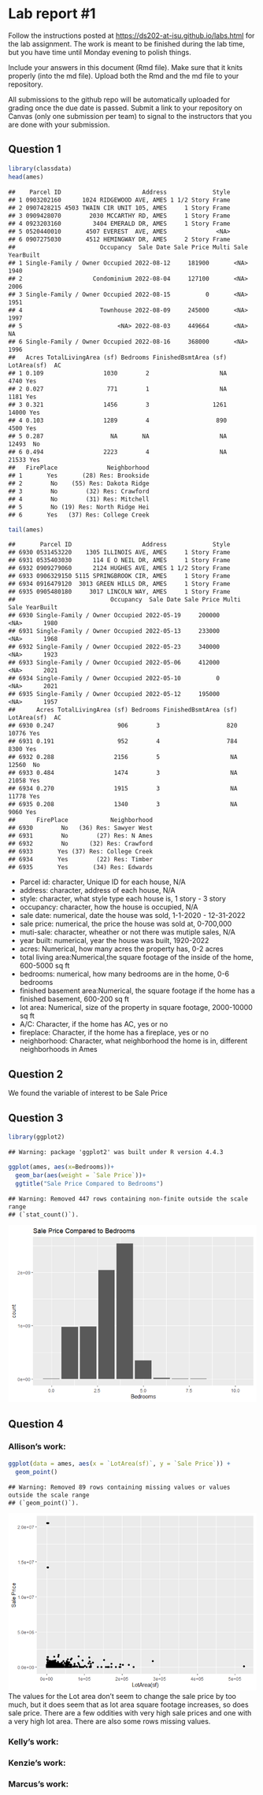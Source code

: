 
<!-- README.md is generated from README.Rmd. Please edit the README.Rmd file -->

# Lab report \#1

Follow the instructions posted at
<https://ds202-at-isu.github.io/labs.html> for the lab assignment. The
work is meant to be finished during the lab time, but you have time
until Monday evening to polish things.

Include your answers in this document (Rmd file). Make sure that it
knits properly (into the md file). Upload both the Rmd and the md file
to your repository.

All submissions to the github repo will be automatically uploaded for
grading once the due date is passed. Submit a link to your repository on
Canvas (only one submission per team) to signal to the instructors that
you are done with your submission.

## Question 1

``` r
library(classdata)
head(ames)
```

    ##    Parcel ID                       Address             Style
    ## 1 0903202160      1024 RIDGEWOOD AVE, AMES 1 1/2 Story Frame
    ## 2 0907428215 4503 TWAIN CIR UNIT 105, AMES     1 Story Frame
    ## 3 0909428070        2030 MCCARTHY RD, AMES     1 Story Frame
    ## 4 0923203160         3404 EMERALD DR, AMES     1 Story Frame
    ## 5 0520440010       4507 EVEREST  AVE, AMES              <NA>
    ## 6 0907275030       4512 HEMINGWAY DR, AMES     2 Story Frame
    ##                        Occupancy  Sale Date Sale Price Multi Sale YearBuilt
    ## 1 Single-Family / Owner Occupied 2022-08-12     181900       <NA>      1940
    ## 2                    Condominium 2022-08-04     127100       <NA>      2006
    ## 3 Single-Family / Owner Occupied 2022-08-15          0       <NA>      1951
    ## 4                      Townhouse 2022-08-09     245000       <NA>      1997
    ## 5                           <NA> 2022-08-03     449664       <NA>        NA
    ## 6 Single-Family / Owner Occupied 2022-08-16     368000       <NA>      1996
    ##   Acres TotalLivingArea (sf) Bedrooms FinishedBsmtArea (sf) LotArea(sf)  AC
    ## 1 0.109                 1030        2                    NA        4740 Yes
    ## 2 0.027                  771        1                    NA        1181 Yes
    ## 3 0.321                 1456        3                  1261       14000 Yes
    ## 4 0.103                 1289        4                   890        4500 Yes
    ## 5 0.287                   NA       NA                    NA       12493  No
    ## 6 0.494                 2223        4                    NA       21533 Yes
    ##   FirePlace              Neighborhood
    ## 1       Yes       (28) Res: Brookside
    ## 2        No    (55) Res: Dakota Ridge
    ## 3        No        (32) Res: Crawford
    ## 4        No        (31) Res: Mitchell
    ## 5        No (19) Res: North Ridge Hei
    ## 6       Yes   (37) Res: College Creek

``` r
tail(ames)
```

    ##       Parcel ID                    Address             Style
    ## 6930 0531453220    1305 ILLINOIS AVE, AMES     1 Story Frame
    ## 6931 0535403030      114 E O NEIL DR, AMES     1 Story Frame
    ## 6932 0909279060      2124 HUGHES AVE, AMES 1 1/2 Story Frame
    ## 6933 0906329150 5115 SPRINGBROOK CIR, AMES     1 Story Frame
    ## 6934 0916479120  3013 GREEN HILLS DR, AMES     1 Story Frame
    ## 6935 0905480180     3017 LINCOLN WAY, AMES     1 Story Frame
    ##                           Occupancy  Sale Date Sale Price Multi Sale YearBuilt
    ## 6930 Single-Family / Owner Occupied 2022-05-19     200000       <NA>      1980
    ## 6931 Single-Family / Owner Occupied 2022-05-13     233000       <NA>      1968
    ## 6932 Single-Family / Owner Occupied 2022-05-23     340000       <NA>      1923
    ## 6933 Single-Family / Owner Occupied 2022-05-06     412000       <NA>      2021
    ## 6934 Single-Family / Owner Occupied 2022-05-10          0       <NA>      2021
    ## 6935 Single-Family / Owner Occupied 2022-05-12     195000       <NA>      1957
    ##      Acres TotalLivingArea (sf) Bedrooms FinishedBsmtArea (sf) LotArea(sf)  AC
    ## 6930 0.247                  906        3                   820       10776 Yes
    ## 6931 0.191                  952        4                   784        8300 Yes
    ## 6932 0.288                 2156        5                    NA       12560  No
    ## 6933 0.484                 1474        3                    NA       21058 Yes
    ## 6934 0.270                 1915        3                    NA       11778 Yes
    ## 6935 0.208                 1340        3                    NA        9060 Yes
    ##      FirePlace            Neighborhood
    ## 6930        No   (36) Res: Sawyer West
    ## 6931        No        (27) Res: N Ames
    ## 6932        No      (32) Res: Crawford
    ## 6933       Yes (37) Res: College Creek
    ## 6934       Yes        (22) Res: Timber
    ## 6935       Yes       (34) Res: Edwards

- Parcel id: character, Unique ID for each house, N/A
- address: character, address of each house, N/A
- style: character, what style type each house is, 1 story - 3 story
- occupancy: character, how the house is occupied, N/A
- sale date: numerical, date the house was sold, 1-1-2020 - 12-31-2022
- sale price: numerical, the price the house was sold at, 0-700,000
- muti-sale: character, wheather or not there was mutiple sales, N/A
- year built: numerical, year the house was built, 1920-2022
- acres: Numerical, how many acres the property has, 0-2 acres
- total living area:Numerical,the square footage of the inside of the
  home, 600-5000 sq ft
- bedrooms: numerical, how many bedrooms are in the home, 0-6 bedrooms
- finished basement area:Numerical, the square footage if the home has a
  finished basement, 600-200 sq ft
- lot area: Numerical, size of the property in square footage,
  2000-10000 sq ft
- A/C: Character, if the home has AC, yes or no
- fireplace: Character, if the home has a fireplace, yes or no
- neighborhood: Character, what neighborhood the home is in, different
  neighborhoods in Ames

## Question 2

We found the variable of interest to be Sale Price

## Question 3

``` r
library(ggplot2)
```

    ## Warning: package 'ggplot2' was built under R version 4.4.3

``` r
ggplot(ames, aes(x=Bedrooms))+
  geom_bar(aes(weight = `Sale Price`))+ 
  ggtitle("Sale Price Compared to Bedrooms")
```

    ## Warning: Removed 447 rows containing non-finite outside the scale range
    ## (`stat_count()`).

![](README_files/figure-gfm/unnamed-chunk-2-1.png)<!-- -->

## Question 4

### Allison’s work:

``` r
ggplot(data = ames, aes(x = `LotArea(sf)`, y = `Sale Price`)) +
  geom_point()
```

    ## Warning: Removed 89 rows containing missing values or values outside the scale range
    ## (`geom_point()`).

![](README_files/figure-gfm/unnamed-chunk-3-1.png)<!-- --> The values
for the Lot area don’t seem to change the sale price by too much, but it
does seem that as lot area square footage increases, so does sale price.
There are a few oddities with very high sale prices and one with a very
high lot area. There are also some rows missing values.

### Kelly’s work:

### Kenzie’s work:

### Marcus’s work:
